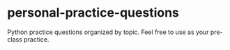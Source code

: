 # personal-practice-questions
Python practice questions organized by topic. Feel free to use as your pre-class practice.
